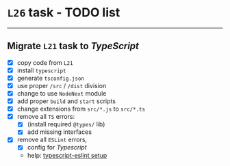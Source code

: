 # `L26` task - TODO list

---

## Migrate `L21` task to _TypeScript_

- [x] copy code from `L21`
- [x] install `typescript`
- [x] generate `tsconfig.json`
- [x] use proper `/src` / `/dist` division
- [x] change to use `NodeNext` module
- [x] add proper `build` and `start` scripts
- [x] change extensions from `src/*.js` to `src/*.ts`
- [x] remove all `TS` errors:
  - [x] (install required `@types/` lib)
  - [x] add missing interfaces
- [x] remove all `ESLint` errors,
  - [x] config for _Typescript_
  - help: [typescript-eslint setup](https://typescript-eslint.io/getting-started/legacy-eslint-setup)

